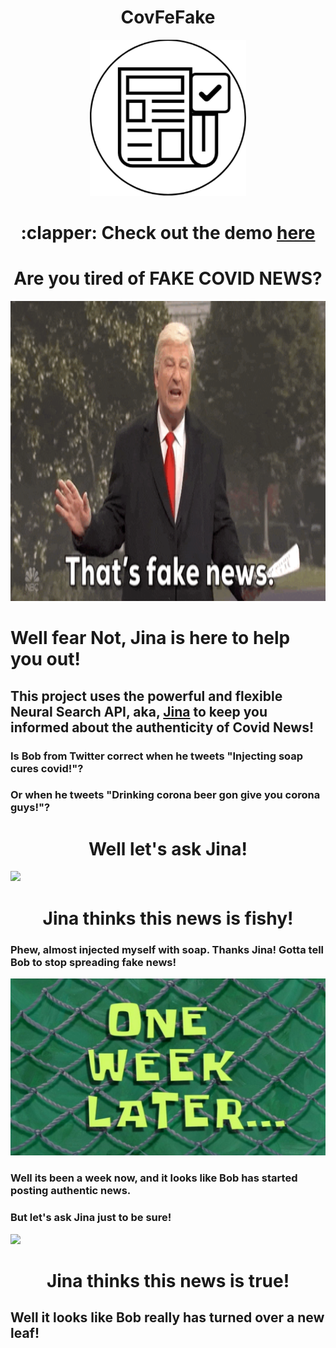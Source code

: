 <h1 align="center">
  CovFeFake
</h1>
<p align="center">
  <img width="250" height="250" src="assets/logo.png">
</p>
<h1 align="center">
  :clapper: Check out the demo <a href="https://www.youtube.com/watch?v=iBTx2x_to-0">here</a>
</h1>

<h1 align="center">
  Are you tired of FAKE COVID NEWS?
</h1>

<p align="center">
  <img height="480" width="960" src="assets/fake-news.gif">
</p>

# Well fear Not, Jina is here to help you out!

## This project uses the powerful and flexible Neural Search API, aka, <a href="https://github.com/jina-ai/jina">Jina</a> to keep you informed about the authenticity of Covid News!

### Is Bob from Twitter correct when he tweets "Injecting soap cures covid!"?
### Or when he tweets "Drinking corona beer gon give you corona guys!"?

<h1 align="center">
  Well let's ask Jina!
</h1>
<img src="assets/fake_bob.gif">
<h1 align="center">
  Jina thinks this news is fishy! <br>
</h1>

### Phew, almost injected myself with soap. Thanks Jina! Gotta tell Bob to stop spreading fake news!

<img src="assets/week_later.jpg">

### Well its been a week now, and it looks like Bob has started posting authentic news.
### But let's ask Jina just to be sure!

<img src="assets/real_bob.gif">
<h1 align="center">
  Jina thinks this news is true! <br>
</h1>

##  Well it looks like Bob really has turned over a new leaf! <br>

